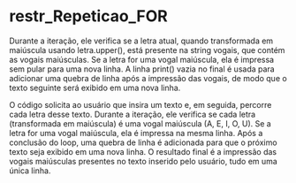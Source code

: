 # restr_Repeticao_FOR
Durante a iteração, ele verifica se a letra atual, quando transformada em maiúscula usando letra.upper(), está presente na string vogais, que contém as vogais maiúsculas. 
Se a letra for uma vogal maiúscula, ela é impressa sem pular para uma nova linha. A linha print() vazia no final é usada para adicionar uma quebra de linha após a impressão das vogais,
de modo que o texto seguinte será exibido em uma nova linha.

O código solicita ao usuário que insira um texto e, em seguida, percorre cada letra desse texto. 
Durante a iteração, ele verifica se cada letra (transformada em maiúscula) é uma vogal maiúscula (A, E, I, O, U).
Se a letra for uma vogal maiúscula, ela é impressa na mesma linha. Após a conclusão do loop, uma quebra de linha
é adicionada para que o próximo texto seja exibido em uma nova linha. O resultado final é a impressão das vogais maiúsculas 
presentes no texto inserido pelo usuário, tudo em uma única linha.
